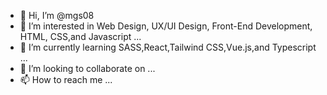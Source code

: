 - 👋 Hi, I’m @mgs08
- 👀 I’m interested in Web Design, UX/UI Design, Front-End Development, HTML, CSS,and Javascript ...
- 🌱 I’m currently learning SASS,React,Tailwind CSS,Vue.js,and Typescript ...
- 💞️ I’m looking to collaborate on ...
- 📫 How to reach me ...

<!---
mgs08/mgs08 is a ✨ special ✨ repository because its `README.md` (this file) appears on your GitHub profile.
You can click the Preview link to take a look at your changes.
--->
